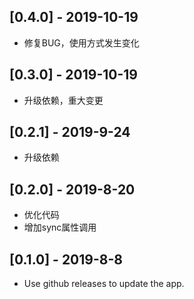 ## [0.4.0] - 2019-10-19

* 修复BUG，使用方式发生变化

## [0.3.0] - 2019-10-19

* 升级依赖，重大变更

## [0.2.1] - 2019-9-24

* 升级依赖

## [0.2.0] - 2019-8-20

* 优化代码
* 增加sync属性调用

## [0.1.0] - 2019-8-8

* Use github releases to update the app.
